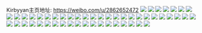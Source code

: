 Kirbyyan主页地址: https://weibo.com/u/2862652472 
![](https://wx4.sinaimg.cn/mw2000/aaa09c38ly1h90vovch1ij22c03407wl.jpg) 
![](https://wx4.sinaimg.cn/mw2000/aaa09c38ly1h90vp1fckij22c03404qr.jpg) 
![](https://wx4.sinaimg.cn/mw2000/aaa09c38ly1h90vp437wdj22c0340hdu.jpg) 
![](https://wx4.sinaimg.cn/mw2000/aaa09c38ly1h90vp5ffdpj22c0340e82.jpg) 
![](https://wx4.sinaimg.cn/mw2000/aaa09c38ly1h90vp6lylpj22c0340kjm.jpg) 
![](https://wx4.sinaimg.cn/mw2000/aaa09c38ly1h90vpbfgqnj24o033skjp.jpg) 
![](https://wx4.sinaimg.cn/mw2000/aaa09c38ly1h90vpbxidoj20c20g4jtp.jpg) 
![](https://wx4.sinaimg.cn/mw2000/aaa09c38ly1h90vpc3w7bj20lg0g4q5i.jpg) 
![](https://wx4.sinaimg.cn/mw2000/aaa09c38ly1h90vpcam0wj20lg0g4wh7.jpg) 
![](https://wx4.sinaimg.cn/mw2000/aaa09c38ly1h90vpckdpwj20lg0g4wgt.jpg) 
![](https://wx4.sinaimg.cn/mw2000/aaa09c38ly1h90vpcsk0nj20lg0g4dhs.jpg) 
![](https://wx4.sinaimg.cn/mw2000/aaa09c38ly1h8us2tyvkpj22c03404qq.jpg) 
![](https://wx4.sinaimg.cn/mw2000/aaa09c38ly1h8us2scoy6j21sc2dsnpd.jpg) 
![](https://wx4.sinaimg.cn/mw2000/aaa09c38ly1h8us2wgda8j20n014w448.jpg) 
![](https://wx4.sinaimg.cn/mw2000/aaa09c38ly1h8us2y76csj22c03401kz.jpg) 
![](https://wx4.sinaimg.cn/mw2000/aaa09c38ly1h8us2zx33kj22c03404qr.jpg) 
![](https://wx4.sinaimg.cn/mw2000/aaa09c38ly1h8us31hl5sj22c0340hdv.jpg) 
![](https://wx4.sinaimg.cn/mw2000/aaa09c38ly1h8us344hasj20n014w7k5.jpg) 
![](https://wx4.sinaimg.cn/mw2000/aaa09c38ly1h8us34ef66j20lg0g4tan.jpg) 
![](https://wx4.sinaimg.cn/mw2000/aaa09c38ly1h8us34lq9jj20lg0g4ta9.jpg) 
![](https://wx4.sinaimg.cn/mw2000/aaa09c38ly1h8us34rnlhj20lg0g4q4f.jpg) 
![](https://wx4.sinaimg.cn/mw2000/aaa09c38ly1h8us34xci7j20lg0g4gng.jpg) 
![](https://wx4.sinaimg.cn/mw2000/aaa09c38ly1h8us355xuuj20lg0g476r.jpg) 
![](https://wx4.sinaimg.cn/mw2000/aaa09c38ly1h8us36g021j22c0340b2b.jpg) 
![](https://wx4.sinaimg.cn/mw2000/aaa09c38ly1h8us37vfhkj22c0340u0y.jpg) 
![](https://wx4.sinaimg.cn/mw2000/aaa09c38ly1h8us39e9fej22c03404qr.jpg) 
![](https://wx4.sinaimg.cn/mw2000/aaa09c38ly1h8ln4u5zqnj20lg0g476s.jpg) 
![](https://wx4.sinaimg.cn/mw2000/aaa09c38ly1h8ln4ubr1yj20lg0g4765.jpg) 
![](https://wx4.sinaimg.cn/mw2000/aaa09c38ly1h8ln4twj46j20lg0g4god.jpg) 
![](https://wx4.sinaimg.cn/mw2000/aaa09c38ly1h8ln4uih58j20lg0g4jtb.jpg) 
![](https://wx4.sinaimg.cn/mw2000/aaa09c38ly1h8ln4urflcj20c20g4abt.jpg) 
![](https://wx4.sinaimg.cn/mw2000/aaa09c38ly1h8ln4uxpnej20c20g4aaw.jpg) 
![](https://wx4.sinaimg.cn/mw2000/aaa09c38ly1h8ln4v3hjvj20c20g4aaq.jpg) 
![](https://wx4.sinaimg.cn/mw2000/aaa09c38ly1h8ln4va4ctj20lg0g4wgk.jpg) 
![](https://wx4.sinaimg.cn/mw2000/aaa09c38ly1h8ln4vgj8nj20c20g4756.jpg) 
![](https://wx4.sinaimg.cn/mw2000/aaa09c38ly1h8ln4vm4jlj20lg0g4ac4.jpg) 
![](https://wx4.sinaimg.cn/mw2000/aaa09c38ly1h8ln4vse4xj20lg0g4myj.jpg) 
![](https://wx4.sinaimg.cn/mw2000/aaa09c38ly1h8ln4w2c2pj20g40lg76h.jpg) 
![](https://wx4.sinaimg.cn/mw2000/aaa09c38ly1h8ln4w8v5pj20g40lgdhj.jpg) 
![](https://wx4.sinaimg.cn/mw2000/aaa09c38ly1h8ln4wg69fj20lg0g4gms.jpg) 
![](https://wx4.sinaimg.cn/mw2000/aaa09c38ly1h8ln4wrm7wj20lg0g4jt3.jpg) 
![](https://wx4.sinaimg.cn/mw2000/aaa09c38ly1h8ln4wyoxnj20g40lgmz2.jpg) 
![](https://wx4.sinaimg.cn/mw2000/aaa09c38ly1h8ln4x4vrqj20g40lgdia.jpg) 
![](https://wx4.sinaimg.cn/mw2000/aaa09c38ly1h8ln4xke5tj20lg0g4whr.jpg) 
![](https://wx4.sinaimg.cn/mw2000/aaa09c38ly1h8lmx916bnj22c03401kz.jpg) 
![](https://wx4.sinaimg.cn/mw2000/aaa09c38ly1h8lmxaoa2ij22c0340hdu.jpg) 
![](https://wx4.sinaimg.cn/mw2000/aaa09c38ly1h8lmxc0rhfj22c0340hdu.jpg) 
![](https://wx4.sinaimg.cn/mw2000/aaa09c38ly1h8lmxdgdj1j22c0340b2a.jpg) 
![](https://wx4.sinaimg.cn/mw2000/aaa09c38ly1h8lmxf5j0sj22c03404qr.jpg) 
![](https://wx4.sinaimg.cn/mw2000/aaa09c38ly1h8lmxgm6ijj22c0340kjm.jpg) 
![](https://wx4.sinaimg.cn/mw2000/aaa09c38ly1h8lmx6r68lj22c03404qq.jpg) 
